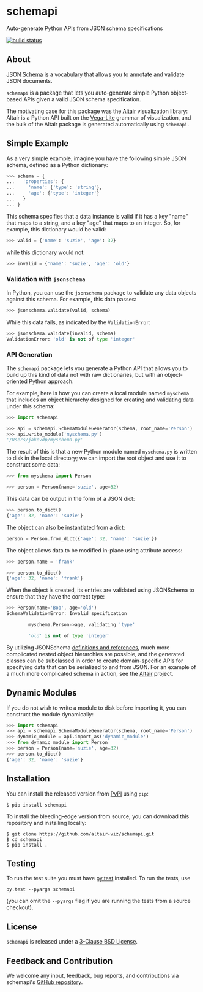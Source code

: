 # schemapi

Auto-generate Python APIs from JSON schema specifications

[![build status](http://img.shields.io/travis/altair-viz/schemapi/master.svg?style=flat)](https://travis-ci.org/altair-viz/schemapi)

## About

[JSON Schema](http://json-schema.org/) is a vocabulary that allows you to
annotate and validate JSON documents.

``schemapi`` is a package that lets you auto-generate simple Python object-based
APIs given a valid JSON schema specification.

The motivating case for this package was the [Altair](http://altair-viz.github.io)
visualization library: Altair is a Python API built on the
[Vega-Lite](https://vega.github.io/vega-lite/) grammar of visualization,
and the bulk of the Altair package is generated automatically using ``schemapi``.

## Simple Example

As a very simple example, imagine you have the following simple JSON schema,
defined as a Python dictionary:

```python
>>> schema = {
...   'properties': {
...     'name': {'type': 'string'},
...     'age': {'type': 'integer'}
...   }
... }
```

This schema specifies that a data instance is valid if it has a key "name" that
maps to a string, and a key "age" that maps to an integer.
So, for example, this dictionary would be valid:

```python
>>> valid = {'name': 'suzie', 'age': 32}
```

while this dictionary would not:

```python
>>> invalid = {'name': 'suzie', 'age': 'old'}
```


### Validation with ``jsonschema``


In Python, you can use the ``jsonschema`` package to validate any data objects against this schema. For example, this data passes:

```python
>>> jsonschema.validate(valid, schema)
```

While this data fails, as indicated by the ``ValidationError``:

```python
>>> jsonschema.validate(invalid, schema)
ValidationError: 'old' is not of type 'integer'
```

### API Generation

The ``schemapi`` package lets you generate a Python API that allows you to build
up this kind of data not with raw dictionaries, but with an object-oriented
Python approach.

For example, here is how you can create a local module named ``myschema`` that
includes an object hierarchy designed for creating and validating data under
this schema:

```python
>>> import schemapi

>>> api = schemapi.SchemaModuleGenerator(schema, root_name='Person')
>>> api.write_module('myschema.py')
'/Users/jakevdp/myschema.py'
```

The result of this is that a new Python module named ``myschema.py`` is written
to disk in the local directory; we can import the root object and use it to construct
some data:

```python
>>> from myschema import Person

>>> person = Person(name='suzie', age=32)
```

This data can be output in the form of a JSON dict:

```python
>>> person.to_dict()
{'age': 32, 'name': 'suzie'}
```

The object can also be instantiated from a dict:

```python
person = Person.from_dict({'age': 32, 'name': 'suzie'})
```

The object allows data to be modified in-place using attribute access:

```python
>>> person.name = 'frank'

>>> person.to_dict()
{'age': 32, 'name': 'frank'}
```

When the object is created, its entries are validated using JSONSchema to ensure that they have the correct type:

```python
>>> Person(name='Bob', age='old')
SchemaValidationError: Invalid specification

        myschema.Person->age, validating 'type'

        'old' is not of type 'integer'
```

By utilizing JSONSchema
[definitions and references](https://cswr.github.io/JsonSchema/spec/definitions_references/), much more complicated nested object hierarchies
are possible, and the generated classes can be subclassed in order to create
domain-specific APIs for specifying data that can be serialized to and from
JSON. For an example of a much more complicated schema in action, see the 
[Altair](http://altair-viz.github.io) project.

## Dynamic Modules

If you do not wish to write a module to disk before importing it, you can construct the
module dynamically:

```python
>>> import schemapi
>>> api = schemapi.SchemaModuleGenerator(schema, root_name='Person')
>>> dynamic_module = api.import_as('dynamic_module')
>>> from dynamic_module import Person
>>> person = Person(name='suzie', age=32)
>>> person.to_dict()
{'age': 32, 'name': 'suzie'}
```

## Installation

You can install the released version from [PyPI](http://pypi.python.org/pypi/schemapi) using ``pip``:

    $ pip install schemapi

To install the bleeding-edge version from source, you can download this
repository and installing locally:

    $ git clone https://github.com/altair-viz/schemapi.git
    $ cd schemapi
    $ pip install .

## Testing

To run the test suite you must have [py.test](http://pytest.org/latest/) installed.
To run the tests, use

```
py.test --pyargs schemapi
```
(you can omit the `--pyargs` flag if you are running the tests from a source checkout).


## License

``schemapi`` is released under a [3-Clause BSD License](LICENSE).


## Feedback and Contribution

We welcome any input, feedback, bug reports, and contributions via schemapi's
[GitHub repository](http://github.com/altair-viz/schemapi/).
